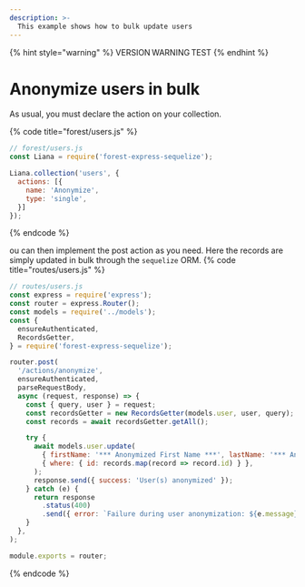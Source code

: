 ```yaml
---
description: >-
  This example shows how to bulk update users
---
```


{% hint style="warning" %}
VERSION WARNING TEST
{% endhint %}

# Anonymize users in bulk
As usual, you must declare the action on your collection.

{% code title="forest/users.js" %}
```javascript
// forest/users.js
const Liana = require('forest-express-sequelize');

Liana.collection('users', {
  actions: [{
    name: 'Anonymize',
    type: 'single',
  }]
});

```
{% endcode %}

 ou can then implement the post action as you need. Here the records are simply updated in bulk through the `sequelize` ORM.
{% code title="routes/users.js" %}
```javascript
// routes/users.js
const express = require('express');
const router = express.Router();
const models = require('../models');
const {
  ensureAuthenticated,
  RecordsGetter,
} = require('forest-express-sequelize');

router.post(
  '/actions/anonymize',
  ensureAuthenticated,
  parseRequestBody,
  async (request, response) => {
    const { query, user } = request;
    const recordsGetter = new RecordsGetter(models.user, user, query);
    const records = await recordsGetter.getAll();

    try {
      await models.user.update(
        { firstName: '*** Anonymized First Name ***', lastName: '*** Anonymized Last Name ***' },
        { where: { id: records.map(record => record.id) } },
      );
      response.send({ success: 'User(s) anonymized' });
    } catch (e) {
      return response
        .status(400)
        .send({ error: `Failure during user anonymization: ${e.message}` });
    }
  },
);

module.exports = router;
```
{% endcode %}
